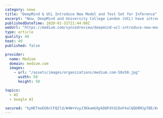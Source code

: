 ```yaml
---
category: news
title: "DeepMind & UCL Introduce New Model and Test Set for Inference"
excerpt: "Now, DeepMind and University College London (UCL) have introduced a new deep network called MEMO which matches SOTA results on Facebook’s bAbI dataset for testing text understanding and ..."
publishedDateTime: 2020-01-31T21:44:00Z
webUrl: "https://medium.com/syncedreview/deepmind-ucl-introduce-new-model-and-test-set-for-inference-582d9446e66e"
type: article
quality: 49
heat: 49
published: false

provider:
  name: Medium
  domain: medium.com
  images:
    - url: "/assets/images/organizations/medium.com-50x50.jpg"
      width: 50
      height: 50

topics:
  - AI
  - Google AI

secured: "hyHETeeEU6nlFQ2ld/W4W+VuyJ3KkwmUXpkDQFdtGCOoF4alQQO8MJp7BE/K4DVpqoFJrAoZu3+0mkmgade7h6kYGJyHxPGzxpNh32IjYGkSNhfEzN5I+yZNxVy3gqm1d95PEN1pDefETeLgM82bD0U/qZxdcoJhYrTot2u4bTwxoi6mki8v1r2y9K+JwoF6ZQVcCEak8DbR36wNKkTxGeOio34HsO8HrQta+pnRg9hSDPVScI3iLRCet7/Z9ZbtyKujJOz4Fo7EY+0bP0n+mKm+JhZ9ns+q9JbyvG3mwceT9ad9kYR5EMGxnAUVYanS;jUk452bqyj/V6JbhCWoBgw=="
---
```


